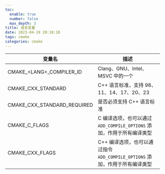 ```yaml
---
toc:
  enable: true
  number: false
  max_depth: 3
title: 语言变量
date: 2023-04-19 20:10:10
tags: cmake
categories: cmake
---
```


变量名|描述|
-|-|
CMAKE_\<LANG\>_COMPILER_ID|Clang、GNU、Intel、MSVC 中的一个
CMAKE_CXX_STANDARD|C++ 语言标准，支持 98、11、14、17、20、23
CMAKE_CXX_STANDARD_REQUIRED|是否必须支持 C++ 语言标准
CMAKE_C_FLAGS|C 编译选项，也可以通过 `ADD_COMPILE_OPTIONS` 添加，作用于所有编译类型
CMAKE_CXX_FLAGS|C++ 编译选项，也可以通过指令 `ADD_COMPILE_OPTIONS` 添加，作用于所有编译类型
